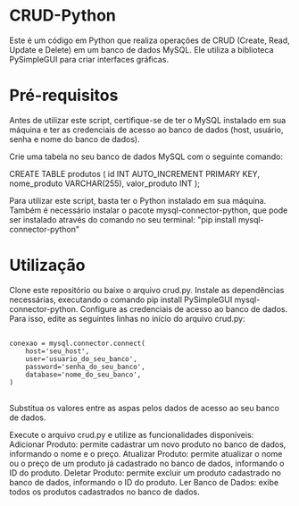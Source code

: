 # CRUD-Python

Este é um código em Python que realiza operações de CRUD (Create, Read, Update e Delete) em um banco de dados MySQL. Ele utiliza a biblioteca PySimpleGUI para criar interfaces gráficas.

# Pré-requisitos
Antes de utilizar este script, certifique-se de ter o MySQL instalado em sua máquina e ter as credenciais de acesso ao banco de dados (host, usuário, senha e nome do banco de dados).

Crie uma tabela no seu banco de dados MySQL com o seguinte comando:


CREATE TABLE produtos (
    id INT AUTO_INCREMENT PRIMARY KEY,
    nome_produto VARCHAR(255),
    valor_produto INT
);


Para utilizar este script, basta ter o Python instalado em sua máquina. Também é necessário instalar o pacote mysql-connector-python, que pode ser instalado através do comando no seu terminal: "pip install mysql-connector-python"

# Utilização
Clone este repositório ou baixe o arquivo crud.py.
Instale as dependências necessárias, executando o comando pip install PySimpleGUI mysql-connector-python.
Configure as credenciais de acesso ao banco de dados. Para isso, edite as seguintes linhas no início do arquivo crud.py:
##
```
conexao = mysql.connector.connect(
    host='seu_host',
    user='usuario_do_seu_banco',
    password='senha_do_seu_banco',
    database='nome_do_seu_banco',
)
```
##
Substitua os valores entre as aspas pelos dados de acesso ao seu banco de dados.

Execute o arquivo crud.py e utilize as funcionalidades disponíveis:
Adicionar Produto: permite cadastrar um novo produto no banco de dados, informando o nome e o preço.
Atualizar Produto: permite atualizar o nome ou o preço de um produto já cadastrado no banco de dados, informando o ID do produto.
Deletar Produto: permite excluir um produto cadastrado no banco de dados, informando o ID do produto.
Ler Banco de Dados: exibe todos os produtos cadastrados no banco de dados.


